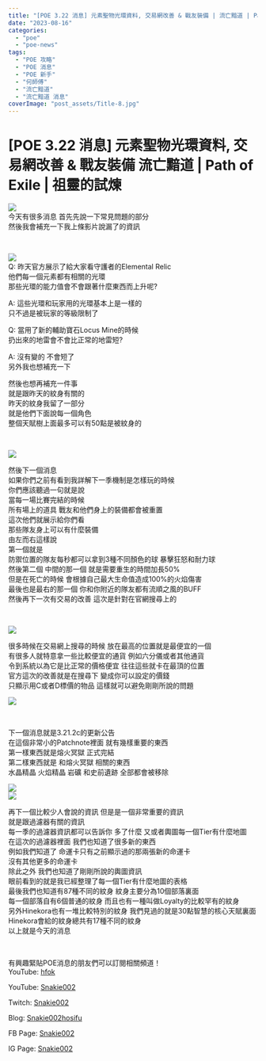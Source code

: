 ```yaml
---
title: "[POE 3.22 消息] 元素聖物光環資料, 交易網改善 & 戰友裝備 | 流亡黯道 | Path of Exile | 祖靈的試煉"
date: "2023-08-16"
categories: 
  - "poe"
  - "poe-news"
tags: 
  - "POE 攻略"
  - "POE 消息"
  - "POE 新手"
  - "何師傅"
  - "流亡黯道"
  - "流亡黯道 消息"
coverImage: "post_assets/Title-8.jpg"
---
```


# \[POE 3.22 消息\] 元素聖物光環資料, 交易網改善 & 戰友裝備 流亡黯道 | Path of Exile | 祖靈的試煉

  
![](post_assets/Title-8-1024x576.jpg)  
今天有很多消息 首先先說一下常見問題的部分  
然後我會補充一下我上條影片說漏了的資訊  

  
   

  
![](post_assets/1-RAQ-1024x576.png)  
Q: 昨天官方展示了給大家看守護者的Elemental Relic  
他們每一個元素都有相關的光環  
那些光環的能力值會不會跟著什麼東西而上升呢?  

  
A: 這些光環和玩家用的光環基本上是一樣的  
只不過是被玩家的等級限制了  

  
Q: 當用了新的輔助寶石Locus Mine的時候  
扔出來的地雷會不會比正常的地雷短?  

  
A: 沒有變的 不會短了  
另外我也想補充一下  

  
然後也想再補充一件事  
就是跟昨天的紋身有關的  
昨天的紋身我留了一部分  
就是他們下面說每一個角色  
整個天賦樹上面最多可以有50點是被紋身的  

  
   

  
![](post_assets/2-Equip-300x169.png)  

  
然後下一個消息  
如果你們之前有看到我詳解下一季機制是怎樣玩的時候  
你們應該聽過一句就是說  
當每一場比賽完結的時候  
所有場上的道具 戰友和他們身上的裝備都會被重置  
這次他們就展示給你們看  
那些隊友身上可以有什麼裝備  
由左而右這樣說  
第一個就是  
防禦位置的隊友每秒都可以拿到3種不同顏色的球 暴擊狂怒和耐力球  
然後第二個 中間的那一個 就是需要重生的時間加長50%  
但是在死亡的時候 會根據自己最大生命值造成100%的火焰傷害  
最後也是最右的那一個 你和你附近的隊友都有流順之風的BUFF  
然後再下一次有交易的改善 這次是針對在官網搜尋上的  

  
   

  
![](post_assets/3-Trade.png)  

  
很多時候在交易網上搜尋的時候 放在最高的位置就是最便宜的一個  
有很多人就特意拿一些比較便宜的通貨 例如六分儀或者其他通貨  
令到系統以為它是比正常的價格便宜 往往這些就卡在最頂的位置  
官方這次的改善就是在搜尋下 變成你可以設定的價錢  
只顯示用C或者D標價的物品 這樣就可以避免剛剛所說的問題  

  
![](post_assets/4-3.21.0C-PN-1024x509.png)  

  
   

  
下一個消息就是3.21.2c的更新公告  
在這個非常小的Patchnote裡面 就有幾樣重要的東西  
第一樣東西就是熔火冥獄 正式完結  
第二樣東西就是 和熔火冥獄 相關的東西  
水晶精晶 火焰精晶 岩礦 和史前遺跡 全部都會被移除  

  
![](post_assets/5-2-Filter-1024x375.png)  
![](post_assets/5-3-Filter-300x136.png)  

  
再下一個比較少人會說的資訊 但是是一個非常重要的資訊  
就是跟過濾器有關的資訊  
每一季的過濾器資訊都可以告訴你 多了什麼 又或者輿圖每一個Tier有什麼地圖  
在這次的過濾器裡面 我們也知道了很多新的東西  
例如我們知道了 命運卡只有之前顯示過的那兩張新的命運卡  
沒有其他更多的命運卡  
除此之外 我們也知道了剛剛所說的輿圖資訊  
眼前看到的就是我已經整理了每一個Tier有什麼地圖的表格  
最後我們也知道有87種不同的紋身 紋身主要分為10個部落裏面  
每一個部落自有6個普通的紋身 而且也有一種叫做Loyalty的比較罕有的紋身  
另外Hinekora也有一堆比較特別的紋身 我們見過的就是30點智慧的核心天賦裏面  
Hinekora會給的紋身總共有17種不同的紋身  
以上就是今天的消息  

  
   

  
有興趣緊貼POE消息的朋友們可以訂閱相關頻道！  
YouTube: [hfok](https://www.youtube.com/channel/UC2m4uqcEr8pIxkO6odaDHjw/)  

  
  

  
  
YouTube: [Snakie002](https://www.youtube.com/c/Snakie002/)  

  
Twitch: [Snakie002](https://www.twitch.tv/snakie002/)  

  
Blog: [Snakie002hosifu](https://snakie002hosifu.blog/)  

  
FB Page: [Snakie002](https://www.facebook.com/Snakie002/)  

  
IG Page: [Snakie002](https://www.instagram.com/snakie002/)
